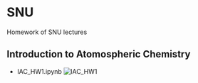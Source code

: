 # SNU
Homework of SNU lectures

## Introduction to Atomospheric Chemistry
- IAC_HW1.ipynb
![IAC_HW1](https://user-images.githubusercontent.com/38546970/52534784-3a190b00-2d89-11e9-9bcc-200f684bbddb.png)
